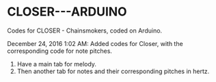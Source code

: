 # CLOSER---ARDUINO
Codes for CLOSER - Chainsmokers, coded on Arduino.

December 24, 2016 1:02 AM: Added codes for Closer, with the corresponding code for note pitches. 

1. Have a main tab for melody.
2. Then another tab for notes and their corresponding pitches in hertz.
